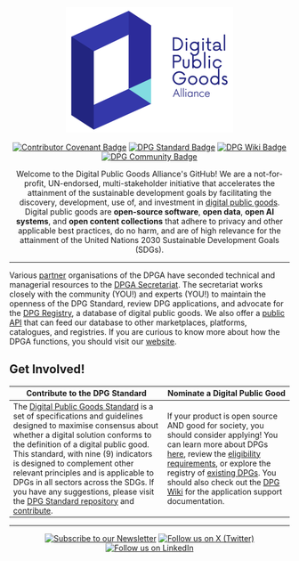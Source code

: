 <div align="center">

<a href="https://digitalpublicgoods.net" target="_blank" rel="noopener noreferrer"><img src="https://github.com/DPGAlliance/.github/blob/main/profile/logo.png" width="300" alt="Digital Public Goods Logo"></a>

[![Contributor Covenant Badge][code-of-conduct-shield]](https://github.com/DPGAlliance/.github/blob/main/CODE_OF_CONDUCT.md) [![DPG Standard Badge](https://img.shields.io/badge/DPG-Standard-7c75f2?logo=github)](https://github.com/DPGAlliance/DPG-Standard) [![DPG Wiki Badge](https://img.shields.io/badge/DPG-Wiki-82dbe1?logo=github)](https://github.com/DPGAlliance/dpg-resources/wiki) [![DPG Community Badge](https://img.shields.io/badge/DPG-Community-3333ab?logo=github)](https://github.com/DPGAlliance/dpg-community)

Welcome to the Digital Public Goods Alliance's GitHub! We are a not-for-profit, UN-endorsed, multi-stakeholder initiative that accelerates the attainment of the sustainable development goals by facilitating the discovery, development, use of, and investment in [digital public goods](https://digitalpublicgoods.net/digital-public-goods). Digital public goods are **open-source software**, **open data**, **open AI systems**, and **open content collections** that adhere to privacy and other applicable best practices, do no harm, and are of high relevance for the attainment of the United Nations 2030 Sustainable Development Goals (SDGs).

</div>

---

Various [partner](https://digitalpublicgoods.net/governance/) organisations of the DPGA have seconded technical and managerial resources to the [DPGA Secretariat](https://digitalpublicgoods.net/digital-public-goods-alliance-secretariat/). The secretariat works closely with the community (YOU!) and experts (YOU!) to maintain the openness of the DPG Standard, review DPG applications, and advocate for the [DPG Registry](https://digitalpublicgoods.net/registry), a database of digital public goods. We also offer a [public API](https://github.com/DPGAlliance/publicgoods-api) that can feed our database to other marketplaces, platforms, catalogues, and registries. If you are curious to know more about how the DPGA functions, you should visit our [website](https://digitalpublicgoods.net/what-we-do).

## Get Involved!

| **Contribute to the DPG Standard** | **Nominate a Digital Public Good** |
| - | - |
| The [Digital Public Goods Standard](https://digitalpublicgoods.net/standard) is a set of specifications and guidelines designed to maximise consensus about whether a digital solution conforms to the definition of a digital public good. This standard, with nine (9) indicators is designed to complement other relevant principles and is applicable to DPGs in all sectors across the SDGs. If you have any suggestions, please visit the [DPG Standard repository](https://github.com/DPGAlliance/DPG-Standard) and [contribute](https://github.com/DPGAlliance/DPG-Standard/issues). | If your product is open source AND good for society, you should consider applying! You can learn more about DPGs [here](https://digitalpublicgoods.net/digital-public-goods), review the [eligibility requirements](https://digitalpublicgoods.net/submission-guide), or explore the registry of [existing DPGs](https://digitalpublicgoods.net/registry). You should also check out the [DPG Wiki](https://github.com/DPGAlliance/dpg-resources/wiki) for the application support documentation. |

---

<div align="center">

[![Subscribe to our Newsletter](https://img.shields.io/badge/Newsletter-3333ab?style=for-the-badge&logo=mailchimp&logoColor=white)](https://mailchi.mp/4ae88231c358/digital-public-goods-mailing-list)
[![Follow us on X (Twitter)](https://img.shields.io/badge/X%20(Twitter)-3333ab?style=for-the-badge&logo=X&logoColor=white)](https://x.com/dpgalliance)
[![Follow us on LinkedIn](https://img.shields.io/badge/LinkedIn-3333ab?style=for-the-badge&logo=linkedin&logoColor=white)](https://linkedin.com/company/dpgalliance)

</div>

[code-of-conduct-shield]: https://img.shields.io/badge/Contributor%20Covenant-v2.0%20adopted-ff69b4.svg
